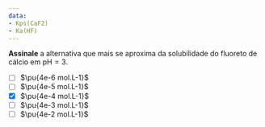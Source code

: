 ```yaml
---
data:
- Kps(CaF2)
- Ka(HF)
---
```



**Assinale** a alternativa que mais se aproxima da solubilidade do fluoreto de cálcio em $\mathrm{pH} = 3$.

- [ ] $\pu{4e-6 mol.L-1}$
- [ ] $\pu{4e-5 mol.L-1}$
- [x] $\pu{4e-4 mol.L-1}$
- [ ] $\pu{4e-3 mol.L-1}$
- [ ] $\pu{4e-2 mol.L-1}$
